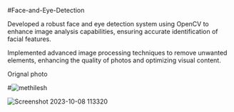 #Face-and-Eye-Detection


Developed a robust face and eye detection system using OpenCV to enhance image analysis capabilities, ensuring accurate identification of facial features.

Implemented advanced image processing techniques to remove unwanted elements, enhancing the quality of photos and optimizing visual content.

Orignal photo

#![methilesh](https://github.com/Methilesh/Face-and-Eye-Detection/assets/141352214/57565807-53d4-42d1-bdee-b4cc9c26da63)



![Screenshot 2023-10-08 113320](https://github.com/Methilesh/Face-and-Eye-Detection/assets/141352214/f79c3f7f-050e-4887-bed5-1841d75cc007)
